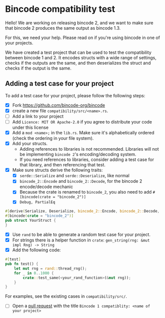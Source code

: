 # Bincode compatibility test

Hello! We are working on releasing bincode 2, and we want to make sure that bincode 2 produces the same output as bincode 1.3.

For this, we need your help. Please read on if you're using bincode in one of your projects.

We have created a test project that can be used to test the compatibility between bincode 1 and 2. It encodes structs with a wide range of settings, checks if the outputs are the same, and then deserializes the struct and checks if the output is the same.

## Adding a test case for your project

To add a test case for your project, please follow the following steps:
- [X] Fork https://github.com/bincode-org/bincode
- [X] create a new file `compatibility/src/<name>.rs`.
- [ ] Add a link to your project
- [ ] Add `Licence: MIT OR Apache-2.0` if you agree to distribute your code under this license
- [X] Add a `mod <name>;` in the `lib.rs`. Make sure it's alphabetically ordered (check the ordering in your file system).
- [X] Add your structs.
  - Adding references to libraries is not recommended. Libraries will not be implementing `bincode 2`'s encoding/decoding system.
  - If you need references to libraries, consider adding a test case for that library, and then referencing that test.
- [X] Make sure structs derive the following traits:
  - [X] `serde::Serialize` and `serde::Deserialize`, like normal
  - [X] `bincode_2::Encode` and `bincode_2::Decode`, for the bincode 2 encode/decode mechanic
  - [X] Because the crate is renamed to `bincode_2`, you also need to add `#[bincode(crate = "bincode_2")]`
  - [X] `Debug, PartialEq`

```rs
#[derive(Serialize, Deserialize, bincode_2::Encode, bincode_2::Decode, Debug, PartialEq)]
#[bincode(crate = "bincode_2")]
pub struct YourStruct {
}
```

- [X] Use `rand` to be able to generate a random test case for your project.
- [X] For strings there is a helper function in `crate`: `gen_string(rng: &mut impl Rng) -> String`
- [X] Add the following code:

```rs
#[test]
pub fn test() {
    let mut rng = rand::thread_rng();
    for _ in 0..1000 {
        crate::test_same(<your_rand_function>(&mut rng));
    }
}
```

For examples, see the existing cases in `compatibility/src/`.

- [ ] Open a [pull request](https://github.com/bincode-org/bincode/pulls) with the title `Bincode 1 compatiblity: <name of your project>`
